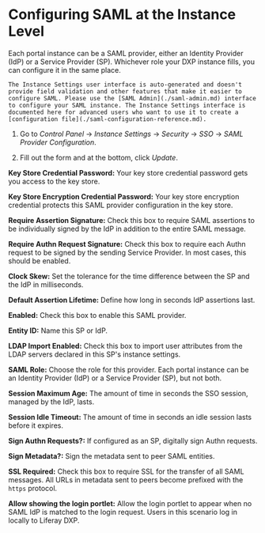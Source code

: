 # Configuring SAML at the Instance Level

Each portal instance can be a SAML provider, either an Identity Provider (IdP) or a Service Provider (SP). Whichever role your DXP instance fills, you can configure it in the same place. 

```{warning}
The Instance Settings user interface is auto-generated and doesn't provide field validation and other features that make it easier to configure SAML. Please use the [SAML Admin](./saml-admin.md) interface to configure your SAML instance. The Instance Settings interface is documented here for advanced users who want to use it to create a [configuration file](./saml-configuration-reference.md).
```

1. Go to _Control Panel_ &rarr; _Instance Settings_ &rarr; _Security_ &rarr; _SSO_ &rarr; _SAML Provider Configuration_. 

1. Fill out the form and at the bottom, click _Update_. 

**Key Store Credential Password:** Your key store credential password gets you access to the key store. 

**Key Store Encryption Credential Password:** Your key store encryption credential protects this SAML provider configuration in the key store. 

**Require Assertion Signature:** Check this box to require SAML assertions to be individually signed by the IdP in addition to the entire SAML message. 

**Require Authn Request Signature:** Check this box to require each Authn request to be signed by the sending Service Provider. In most cases, this should be enabled. 

**Clock Skew:** Set the tolerance for the time difference between the SP and the IdP in milliseconds. 

**Default Assertion Lifetime:** Define how long in seconds IdP assertions last. 

**Enabled:** Check this box to enable this SAML provider. 

**Entity ID:** Name this SP or IdP. 

**LDAP Import Enabled:** Check this box to import user attributes from the LDAP servers declared in this SP's instance settings. 

**SAML Role:** Choose the role for this provider. Each portal instance can be an Identity Provider (IdP) or a Service Provider (SP), but not both. 

**Session Maximum Age:** The amount of time in seconds the SSO session, managed by the IdP, lasts. 

**Session Idle Timeout:** The amount of time in seconds an idle session lasts before it expires. 

**Sign Authn Requests?:** If configured as an SP, digitally sign Authn requests. 

**Sign Metadata?:** Sign the metadata sent to peer SAML entities. 

**SSL Required:** Check this box to require SSL for the transfer of all SAML messages. All URLs in metadata sent to peers become prefixed with the `https` protocol. 

**Allow showing the login portlet:** Allow the login portlet to appear when no SAML IdP is matched to the login request. Users in this scenario log in locally to Liferay DXP. 
